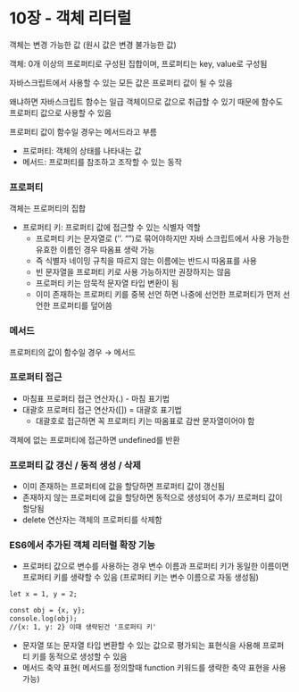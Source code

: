 # 10장 - 객체 리터럴

객체는 변경 가능한 값 (원시 값은 변경 불가능한 값)

객체: 0개 이상의 프로퍼티로 구성된 집합이며, 프로퍼티는 key, value로 구성됨

자바스크립트에서 사용할 수 있는 모든 값은 프로퍼티 값이 될 수 있음

왜냐하면 자바스크립트 함수는 일급 객체이므로 값으로 취급할 수 있기 때문에 함수도 프로퍼티 값으로 사용할 수 있음

프로퍼티 값이 함수일 경우는 메서드라고 부름

- 프로퍼티: 객체의 상태를 나타내는 값
- 메서드: 프로퍼티를 참조하고 조작할 수 있는 동작

### 프로퍼티

객체는 프로퍼티의 집합

- 프로퍼티 키: 프로퍼티 값에 접근할 수 있는 식별자 역할
  - 프로퍼티 키는 문자열로 (’’. “”)로 묶어야하지만 자바 스크립트에서 사용 가능한 유효한 이름인 경우 따옴표 생략 가능
  - 즉 식별자 네이밍 규칙을 따르지 않는 이름에는 반드시 따옴표를 사용
  - 빈 문자열을 프로퍼티 키로 사용 가능하지만 권장하지는 않음
  - 프로퍼티 키는 암묵적 문자열 타입 변환이 됨
  - 이미 존재하는 프로퍼티 키를 중복 선언 하면 나중에 선언한 프로퍼티가 먼저 선언한 프로퍼티를 덮어씀

### 메서드

프로퍼티의 값이 함수일 경우 → 메서드

### 프로퍼티 접근

- 마침표 프로퍼티 접근 연산자(.) - 마침 표기법
- 대괄호 프로퍼티 접근 연산자([]) = 대괄호 표기법
  - 대괄호로 접근하면 꼭 프로퍼티 키는 따옴표로 감싼 문자열이어야 함

객체에 없는 프로퍼티에 접근하면 undefined를 반환

### 프로퍼티 값 갱신 / 동적 생성 / 삭제

- 이미 존재하는 프로퍼티에 값을 할당하면 프로퍼티 값이 갱신됨
- 존재하지 않는 프로퍼티에 값을 할당하면 동적으로 생성되어 추가/ 프로퍼티 값이 할당됨
- delete 연산자는 객체의 프로퍼티를 삭제함

### ES6에서 추가된 객체 리터럴 확장 기능

- 프로퍼티 값으로 변수를 사용하는 경우 변수 이름과 프로퍼티 키가 동일한 이름이면 프로퍼티 키를 생략할 수 있음 (프로퍼티 키는 변수 이름으로 자동 생성됨)

```xml
let x = 1, y = 2;

const obj = {x, y};
console.log(obj);
//{x: 1, y: 2} 이때 생략된건 '프로퍼티 키'
```

- 문자열 또는 문자열 타입 변환할 수 있는 값으로 평가되는 표현식을 사용해 프로퍼티 키를 동적으로 생성할 수 있음
- 메서드 축약 표현( 메서드를 정의할때 function 키워드를 생략한 축약 표현을 사용 가능)
